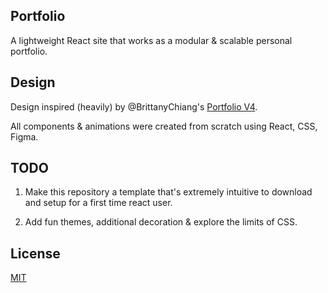 ## Portfolio

A lightweight React site that works as a modular & scalable personal portfolio.

## Design 

Design inspired (heavily) by @BrittanyChiang's [Portfolio V4](https://github.com/bchiang7/v4).

All components & animations were created from scratch using React, CSS, Figma.

## TODO

1. Make this repository a template that's extremely intuitive to download and setup for a first time react user.

2. Add fun themes, additional decoration & explore the limits of CSS.

## License

[MIT](https://github.com/broliver12/blob/main/LICENSE.text)


